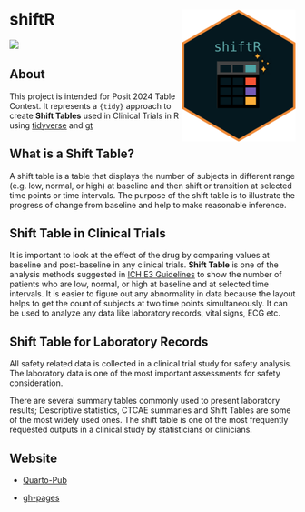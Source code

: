 # shiftR <img src="img/hex-shiftR.png" align="right" width="200"/>

[![](https://github.com/ahasoplakus/shifter/actions/workflows/publish.yml/badge.svg)](https://github.com/ahasoplakus/shifter/actions/workflows/publish.yml)

## About

This project is intended for Posit 2024 Table Contest. It represents a `{tidy}` approach to create <b>Shift Tables</b> used in Clinical Trials in R using [tidyverse](https://www.tidyverse.org/packages/) and [gt](https://gt.rstudio.com/)

## What is a Shift Table?

A shift table is a table that displays the number of subjects in different range (e.g. low, normal, or high) at baseline and then shift or transition at selected time points or time intervals. The purpose of the shift table is to illustrate the progress of change from baseline and help to make reasonable inference.

## Shift Table in Clinical Trials

It is important to look at the effect of the drug by comparing values at baseline and post-baseline in any clinical trials. **Shift Table** is one of the analysis methods suggested in [ICH E3 Guidelines](https://www.ema.europa.eu/en/documents/scientific-guideline/ich-e-3-structure-and-content-clinical-study-reports-step-5_en.pdf) to show the number of patients who are low, normal, or high at baseline and at selected time intervals. It is easier to figure out any abnormality in data because the layout helps to get the count of subjects at two time points simultaneously. It can be used to analyze any data like laboratory records, vital signs, ECG etc.

## Shift Table for Laboratory Records

All safety related data is collected in a clinical trial study for safety analysis. The laboratory data is one of the most important assessments for safety consideration.

There are several summary tables commonly used to present laboratory results; Descriptive statistics, CTCAE summaries and Shift Tables are some of the most widely used ones. The shift table is one of the most frequently requested outputs in a clinical study by statisticians or clinicians.

## Website

-   [Quarto-Pub](https://ahasoplakus.quarto.pub/shift2r/)

-   [gh-pages](https://ahasoplakus.github.io/shifter/)

